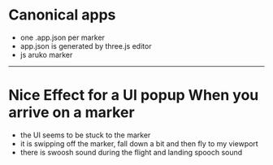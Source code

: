 # Canonical apps
- one .app.json per marker
- app.json is generated by three.js editor
- js aruko marker

---

# Nice Effect for a UI popup When you arrive on a marker
- the UI seems to be stuck to the marker
- it is swipping off the marker, fall down a bit and then fly to my viewport
- there is swoosh sound during the flight and landing spooch sound
